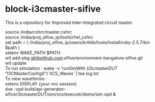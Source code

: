 # block-i3cmaster-sifive
This is a repository for Improved inter-integrated circuit master.

source /india/cshrc/master.cshrc <br/>
source /india/proj_sifive_ip/tools/rhel_cshrc <br/>
set path = ( /india/proj_sifive_ip/users/kritikb/tools/install/ruby-2.5.7/bin $path ) <br/>
setenv WAKE_PATH $PATH <br/>
wit add-pkg git@github.com:sifive/environment-bangalore-sifive.git <br/>
wit update <br/>
To run simulation : wake -v 'runSimWith (i3cmasterDUT "I3CMasterConfig0") VCS_Waves' | tee log.txt <br/>
To view waveforms : <br/>
setenv DISPLAY {your vnc session} <br/>
dve -vpd build/api-generator-sifive/i3cmasterDUT/sim/vcs/execute/demo/sim.vpd & <br/>
